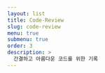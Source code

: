 ```yaml
---
layout: list
title: Code-Review
slug: code-review
menu: true
submenu: true
order: 3
description: >
  간결하고 아름다운 코드를 위한 기록
---
```

